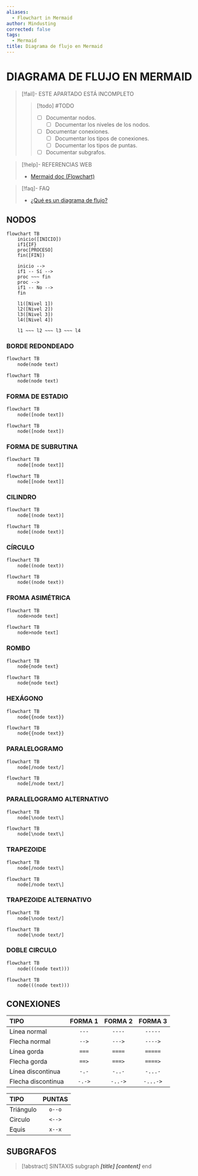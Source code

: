 ```yaml
---
aliases:
  - Flowchart in Mermaid
author: Mindusting
corrected: false
tags:
  - Mermaid
title: Diagrama de flujo en Mermaid
---
```


# DIAGRAMA DE FLUJO EN MERMAID

> [!fail]- ESTE APARTADO ESTÁ INCOMPLETO
> > [!todo] #TODO
> > - [ ] Documentar nodos.
> >     - [ ] Documentar los niveles de los nodos.
> > - [ ] Documentar conexiones.
> >     - [ ] Documentar los tipos de conexiones.
> >     - [ ] Documentar los tipos de puntas.
> > - [ ] Documentar subgrafos.

> [!help]- REFERENCIAS WEB
> - [Mermaid doc (Flowchart)](https://mermaid.js.org/syntax/flowchart.html)

> [!faq]- FAQ
> - [¿Qué es un diagrama de flujo?](../de/de_flowchart.md)

## NODOS

```mermaid
flowchart TB
    inicio([INICIO])
    if1{IF}
    proc[PROCESO]
    fin([FIN])

    inicio -->
    if1 -- Sí -->
    proc ~~~ fin
    proc -->
    if1 -- No -->
    fin

    l1([Nivel 1])
    l2([Nivel 2])
    l3([Nivel 3])
    l4([Nivel 4])

    l1 ~~~ l2 ~~~ l3 ~~~ l4
```

### BORDE REDONDEADO

```txt
flowchart TB
    node(node text)
```

```mermaid
flowchart TB
    node(node text)
```

### FORMA DE ESTADIO

```txt
flowchart TB
    node([node text])
```

```mermaid
flowchart TB
    node([node text])
```

### FORMA DE SUBRUTINA

```txt
flowchart TB
    node[[node text]]
```

```mermaid
flowchart TB
    node[[node text]]
```

### CILINDRO

```txt
flowchart TB
    node[(node text)]
```

```mermaid
flowchart TB
    node[(node text)]
```

### CÍRCULO

```txt
flowchart TB
    node((node text))
```

```mermaid
flowchart TB
    node((node text))
```

### FROMA ASIMÉTRICA

```txt
flowchart TB
    node>node text]
```

```mermaid
flowchart TB
    node>node text]
```

### ROMBO

```txt
flowchart TB
    node{node text}
```

```mermaid
flowchart TB
    node{node text}
```

### HEXÁGONO

```txt
flowchart TB
    node{{node text}}
```

```mermaid
flowchart TB
    node{{node text}}
```

### PARALELOGRAMO

```txt
flowchart TB
    node[/node text/]
```

```mermaid
flowchart TB
    node[/node text/]
```

### PARALELOGRAMO ALTERNATIVO

```txt
flowchart TB
    node[\node text\]
```

```mermaid
flowchart TB
    node[\node text\]
```

### TRAPEZOIDE

```txt
flowchart TB
    node[/node text\]
```

```mermaid
flowchart TB
    node[/node text\]
```

### TRAPEZOIDE ALTERNATIVO

```txt
flowchart TB
    node[\node text/]
```

```mermaid
flowchart TB
    node[\node text/]
```

### DOBLE CIRCULO

```txt
flowchart TB
    node(((node text)))
```

```mermaid
flowchart TB
    node(((node text)))
```

## CONEXIONES

| TIPO               | FORMA 1 | FORMA 2 | FORMA 3  |
|:------------------ |:-------:|:-------:|:--------:|
| Línea normal       |  `---`  | `----`  | `-----`  |
| Flecha normal      |  `-->`  | `--->`  | `---->`  |
| Línea gorda        |  `===`  | `====`  | `=====`  |
| Flecha gorda       |  `==>`  | `===>`  | `====>`  |
| Línea discontinua  |  `-.-`  | `-..-`  | `-...-`  |
| Flecha discontinua | `-.->`  | `-..->` | `-...->` |

| TIPO      | PUNTAS |
|:--------- |:------:|
| Triángulo | `o--o` |
| Circulo   | `<-->` |
| Equis     | `x--x` |

## SUBGRAFOS

> [!abstract] SINTAXIS
> subgraph ***\[title\]***
> ***\[content\]***
> end
